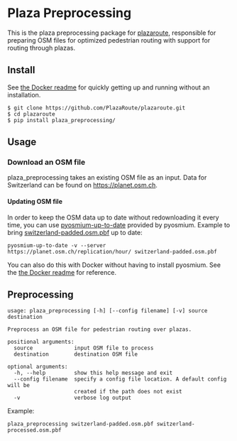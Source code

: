 # Plaza Preprocessing

This is the plaza preprocessing package for [plazaroute](https://github.com/PlazaRoute/plazaroute), responsible for preparing OSM files for optimized pedestrian routing with support for routing through plazas.

## Install

See [the Docker readme](docker/) for quickly getting up and running without an installation.

```
$ git clone https://github.com/PlazaRoute/plazaroute.git
$ cd plazaroute
$ pip install plaza_preprocessing/
```

## Usage

### Download an OSM file

plaza_preprocessing takes an existing OSM file as an input. Data for Switzerland can be found on https://planet.osm.ch.

#### Updating OSM file

In order to keep the OSM data up to date without redownloading it every time, you can use [pyosmium-up-to-date](http://docs.osmcode.org/pyosmium/latest/tools_uptodate.html) provided by pyosmium. Example to bring [switzerland-padded.osm.pbf](https://planet.osm.ch) up to date:

```
pyosmium-up-to-date -v --server https://planet.osm.ch/replication/hour/ switzerland-padded.osm.pbf
```

You can also do this with Docker without having to install pyosmium. See the [the Docker readme](docker/) for reference.

## Preprocessing

```
usage: plaza_preprocessing [-h] [--config filename] [-v] source destination

Preprocess an OSM file for pedestrian routing over plazas.

positional arguments:
  source             input OSM file to process
  destination        destination OSM file

optional arguments:
  -h, --help         show this help message and exit
  --config filename  specify a config file location. A default config will be
                     created if the path does not exist
  -v                 verbose log output
```

Example:

```
plaza_preprocessing switzerland-padded.osm.pbf switzerland-processed.osm.pbf
```
